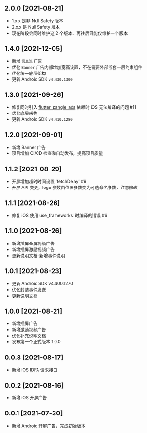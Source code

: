 ## 2.0.0 [2021-08-21]
* 1.x.x 是非 Null Safety 版本
* 2.x.x 是 Null Safety 版本
* 现在阶段会同时维护这 2 个版本，再往后可能仅维护一个版本

## 1.4.0 [2021-12-05]
* 新增 `信息流` 广告
* 优化 `Banner` 广告内部增加宽高设置，不在需要外部嵌套一层约束组件
* 优化统一底层架构
* 更新 Android SDK `v4.430.1300`

## 1.3.0 [2021-09-26]
* 修复同时引入 [flutter_pangle_ads](https://github.com/FlutterAds/flutter_pangle_ads) 依赖时 iOS 无法编译的问题 #11
* 优化底层架构
* 更新 Android SDK `v4.410.1280`

## 1.2.0 [2021-09-01]
* 新增 Banner 广告
* 项目增加 CI/CD 检查和自动发布，提高项目质量

## 1.1.2 [2021-08-29]
* 开屏增加超时时间设置 'fetchDelay' #9
* 开屏 API 变更，logo 参数由位置参数变为可选命名参数，注意修改

## 1.1.1 [2021-08-26]
* 修复 iOS 使用 use_frameworks! 时编译的错误 #6

## 1.1.0 [2021-08-26]
* 新增插屏全屏视频广告
* 新增插屏激励视频广告
* 更新说明文档-新增事件说明

## 1.0.1 [2021-08-23]
* 更新 Android SDK v4.400.1270
* 优化封装事件发送
* 更新说明文档

## 1.0.0 [2021-08-21]
* 新增插屏广告
* 新增激励视频广告
* 优化补充说明文档
* 发布第一个正式版本 1.0.0

## 0.0.3 [2021-08-17]
* 新增 iOS IDFA 请求接口

## 0.0.2 [2021-08-16]
* 新增 iOS 开屏广告

## 0.0.1 [2021-07-30]
* 新增 Android 开屏广告，完成初始版本